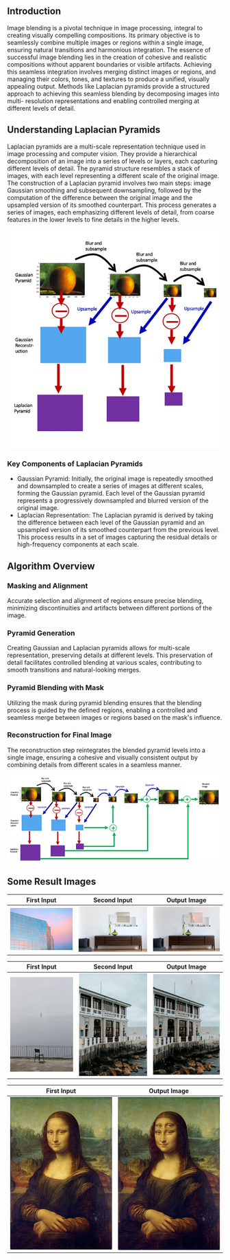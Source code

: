 ## Introduction

  Image blending is a pivotal technique in image processing, integral
to creating visually compelling compositions. Its primary objective is to
seamlessly combine multiple images or regions within a single image,
ensuring natural transitions and harmonious integration.
  The essence of successful image blending lies in the creation of
cohesive and realistic compositions without apparent boundaries or
visible artifacts. Achieving this seamless integration involves merging
distinct images or regions, and managing their colors, tones, and
textures to produce a unified, visually appealing output.
  Methods like Laplacian pyramids provide a structured approach to
achieving this seamless blending by decomposing images into multi-
resolution representations and enabling controlled merging at different
levels of detail.

## Understanding Laplacian Pyramids

  Laplacian pyramids are a multi-scale representation technique used
in image processing and computer vision. They provide a hierarchical
decomposition of an image into a series of levels or layers, each
capturing different levels of detail. The pyramid structure resembles a
stack of images, with each level representing a different scale of the
original image.
  The construction of a Laplacian pyramid involves two main steps:
image Gaussian smoothing and subsequent downsampling, followed by
the computation of the difference between the original image and the
upsampled version of its smoothed counterpart. This process generates a
series of images, each emphasizing different levels of detail, from
coarse features in the lower levels to fine details in the higher levels.

<p align="center"> 
<img src=https://github.com/akifozgur/using-image-pyramid-for-image-blending/blob/main/img/laplacian.png>
</p>

### Key Components of Laplacian Pyramids
- Gaussian Pyramid: Initially, the original image is repeatedly
smoothed and downsampled to create a series of images at different
scales, forming the Gaussian pyramid. Each level of the Gaussian
pyramid represents a progressively downsampled and blurred version of
the original image.
- Laplacian Representation: The Laplacian pyramid is derived by
taking the difference between each level of the Gaussian pyramid and
an upsampled version of its smoothed counterpart from the previous
level. This process results in a set of images capturing the residual
details or high-frequency components at each scale.

## Algorithm Overview

### Masking and Alignment
Accurate selection and alignment of regions ensure precise
blending, minimizing discontinuities and artifacts between different
portions of the image.
### Pyramid Generation
Creating Gaussian and Laplacian pyramids allows for multi-scale
representation, preserving details at different levels. This preservation
of detail facilitates controlled blending at various scales, contributing to
smooth transitions and natural-looking merges.
### Pyramid Blending with Mask
Utilizing the mask during pyramid blending ensures that the
blending process is guided by the defined regions, enabling a controlled
and seamless merge between images or regions based on the mask's
influence.
### Reconstruction for Final Image
The reconstruction step reintegrates the blended pyramid levels
into a single image, ensuring a cohesive and visually consistent output
by combining details from different scales in a seamless manner.

<p align="center"> 
<img src=https://github.com/akifozgur/using-image-pyramid-for-image-blending/blob/main/img/reconstruct.png>
</p>

## Some Result Images

First Input                |  Second Input             |   Output Image
:-------------------------:|:-------------------------:|:-------------------------:
![](https://github.com/akifozgur/using-image-pyramid-for-image-blending/blob/main/input%20images/even/sky1.jpg)   |  ![](https://github.com/akifozgur/using-image-pyramid-for-image-blending/blob/main/input%20images/even/sky2.jpg)| ![](https://github.com/akifozgur/using-image-pyramid-for-image-blending/blob/main/output_images/sky.jpg)


First Input                |  Second Input             |   Output Image
:-------------------------:|:-------------------------:|:-------------------------:
![](https://github.com/akifozgur/using-image-pyramid-for-image-blending/blob/main/input%20images/even/bird1.jpg)   |  ![](https://github.com/akifozgur/using-image-pyramid-for-image-blending/blob/main/input%20images/even/bird2.jpg)| ![](https://github.com/akifozgur/using-image-pyramid-for-image-blending/blob/main/output_images/bird.jpg)

First Input                |  Output Image           
:-------------------------:|:-------------------------:
![](https://github.com/akifozgur/using-image-pyramid-for-image-blending/blob/main/input%20images/odd/monolisa.jpg)   |  ![](https://github.com/akifozgur/using-image-pyramid-for-image-blending/blob/main/output_images/monolisa.jpg)
